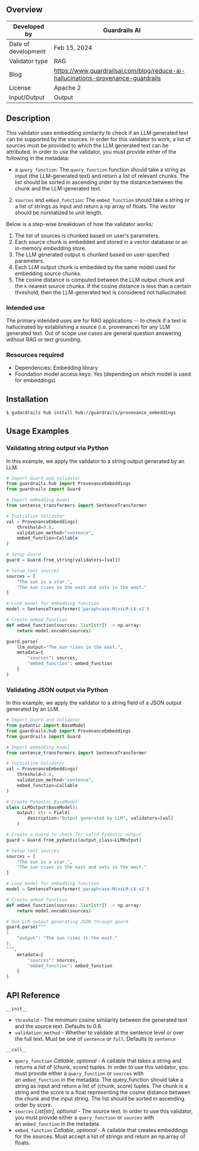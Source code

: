 ## Overview

| Developed by | Guardrails AI |
| --- | --- |
| Date of development | Feb 15, 2024 |
| Validator type | RAG |
| Blog | https://www.guardrailsai.com/blog/reduce-ai-hallucinations-provenance-guardrails |
| License | Apache 2 |
| Input/Output | Output |

## Description

This validator uses embedding similarity to check if an LLM generated text can be supported by the sources. In order for this validator to work, a list of sources must be provided to which the LLM generated text can be  attributed. In order to use the validator, you must provide either of the following in the metadata:
- a `query_function`: The `query_function` function should take a string as input (the LLM-generated text) and return a list of relevant chunks. The list should be sorted in ascending order by the distance between the chunk and the LLM-generated text.
2. `sources` and `embed_function`: The `embed_function` should take a string or a list of strings as input and return a np array of floats. The vector should be normalized to unit length.

Below is a step-wise breakdown of how the validator works:
1. The list of sources is chunked based on user's parameters. 
2. Each source chunk is embedded and stored in a vector database or an in-memory embedding store.
3. The LLM generated output is chunked based on user-specified parameters.
4. Each LLM output chunk is embedded by the same model used for embedding source chunks.
5. The cosine distance is computed between the LLM output chunk and the `k` nearest source chunks. If the cosine distance is less than a certain threshold, then the LLM-generated text is considered not hallucinated.

### Intended use

The primary intended uses are for RAG applications -- to check if a text is hallucinated by establishing a source (i.e. provenance) for any LLM generated text. Out of scope use cases are general question answering without RAG or text grounding.

### Resources required

- Dependencies: Embedding library
- Foundation model access keys: Yes (depending on which model is used for embeddings)

## Installation

```bash
$ gudardrails hub install hub://guardrails/provenance_embeddings
```

## Usage Examples

### Validating string output via Python

In this example, we apply the validator to a string output generated by an LLM.

```python
# Import Guard and Validator
from guardrails.hub import ProvenanceEmbeddings
from guardrails import Guard

# Import embedding model
from sentence_transformers import SentenceTransformer

# Initialize Validator
val = ProvenanceEmbeddings(
    threshold=0.8,
    validation_method="sentence",
    embed_function=Callable
)

# Setup Guard
guard = Guard.from_string(validators=[val])

# Setup text sources
sources = [
    "The sun is a star.",
    "The sun rises in the east and sets in the west."
]

# Load model for embedding function
model = SentenceTransformer('paraphrase-MiniLM-L6-v2')

# Create embed function
def embed_function(sources: list[str]) -> np.array:
    return model.encode(sources)

guard.parse(
    llm_output="The sun rises in the east.",
    metadata={
        "sources": sources,
        "embed_function": embed_function
    }
)
```

### Validating JSON output via Python

In this example, we apply the validator to a string field of a JSON output generated by an LLM.

```python
# Import Guard and Validator
from pydantic import BaseModel
from guardrails.hub import ProvenanceEmbeddings
from guardrails import Guard

# Import embedding model
from sentence_transformers import SentenceTransformer

# Initialize Validator
val = ProvenanceEmbeddings(
    threshold=0.8,
    validation_method="sentence",
    embed_function=Callable
)

# Create Pydantic BaseModel
class LLMOutput(BaseModel):
    output: str = Field(
        description="Output generated by LLM", validators=[val]
    )

# Create a Guard to check for valid Pydantic output
guard = Guard.from_pydantic(output_class=LLMOutput)

# Setup text sources
sources = [
    "The sun is a star.",
    "The sun rises in the east and sets in the west."
]

# Load model for embedding function
model = SentenceTransformer('paraphrase-MiniLM-L6-v2')

# Create embed function
def embed_function(sources: list[str]) -> np.array:
    return model.encode(sources)

# Run LLM output generating JSON through guard
guard.parse("""
{
    "output": "The sun rises in the east."
},
""",
    metadata={
        "sources": sources,
        "embed_function": embed_function
    }
)
```

## API Reference

`__init__`
- `threshold` - The minimum cosine similarity between the generated text and the source text. Defaults to 0.8.
- `validation_method` - Whether to validate at the sentence level or over the full text. Must be one of `sentence` or `full`. Defaults to `sentence`
    
`__call__`    
- `query_function` *Callable, optional* - A callable that takes a string and returns a list of (chunk, score) tuples. In order to use this validator, you must provide either a `query_function` or `sources` with an `embed_function` in the metadata. The query_function should take a string as input and return a list of (chunk, score) tuples. The chunk is a string and the score is a float representing the cosine distance between the chunk and the input string. The list should be sorted in ascending order by score.
- `sources` *List[str], optional* - The source text. In order to use this validator, you must provide either a `query_function` or `sources` with an `embed_function` in the metadata. 
- `embed_function` *Callable, optional* - A callable that creates embeddings for the sources. Must accept a list of strings and return an np.array of floats.
